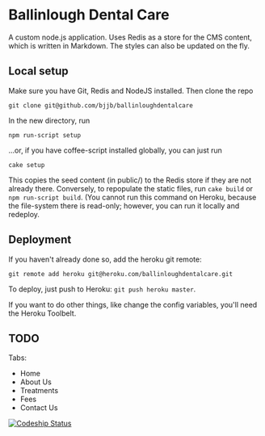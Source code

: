 # Ballinlough Dental Care

A custom node.js application. Uses Redis as a store for the CMS content, which
is written in Markdown. The styles can also be updated on the fly.

## Local setup

Make sure you have Git, Redis and NodeJS installed. Then clone the repo

    git clone git@github.com/bjjb/ballinloughdentalcare

In the new directory, run

    npm run-script setup

...or, if you have coffee-script installed globally, you can just run

    cake setup

This copies the seed content (in public/) to the Redis store if they are not
already there. Conversely, to repopulate the static files, run `cake build` or
`npm run-script build`. (You cannot run this command on Heroku, because the
file-system there is read-only; however, you can run it locally and redeploy.

## Deployment

If you haven't already done so, add the heroku git remote:

    git remote add heroku git@heroku.com/ballinloughdentalcare.git

To deploy, just push to Heroku: `git push heroku master`.

If you want to do other things, like change the config variables, you'll need
the Heroku Toolbelt.

## TODO

Tabs:
- Home
- About Us
- Treatments
- Fees
- Contact Us

[![Codeship Status](https://codeship.io/projects/b7ca1640-0fe9-0132-3a96-42e120fa204e/status)](https://codeship.io/projects/32740)
